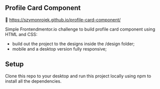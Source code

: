 
## Profile Card Component

🎥 https://szymonrojek.github.io/profile-card-component/

Simple Frontendmentor.io challenge to build profile card component using HTML and CSS:
* build out the project to the designs inside the /design folder;
* mobile and a desktop version fully responsive;

## Setup
Clone this repo to your desktop and run this project locally using npm to install all the dependencies.